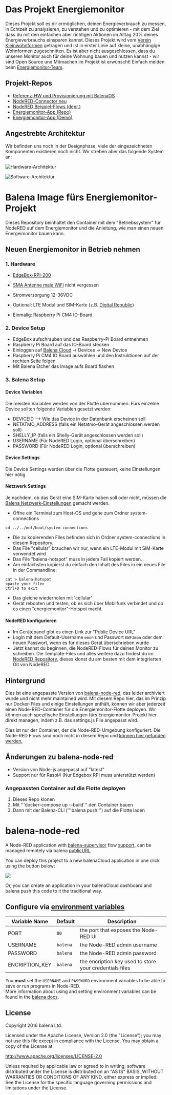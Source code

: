 # Das Projekt Energiemonitor
Dieses Projekt soll es dir ermöglichen, deinen Energieverbrauch zu messen, in Echtzeit zu analysieren, zu verstehen und zu optimieren - mit dem Ziel dass du mit den einfachen aber richtigen Aktionen im Alltag 20% deines Energieverbrauchs einsparen kannst. Dieses Projekt wird vom [Verein Kleinwohnformen](https://kleinwohnformen.ch) getragen und ist in erster Linie auf kleine, unabhängige Wohnformen zugeschnitten. Es ist aber nicht ausgeschlossen, dass du unseren Monitor auch für deine Wohnung bauen und nutzen kannst - wir sind Open Source und Mitmachen im Projekt ist erwünscht! Einfach melden beim [Energiemonitor-Team](mailto:energiemonitor@kleinwohnformen.ch).

## Projekt-Repos
- [Referenz-HW und Provisionierung mit BalenaOS](https://github.com/Verein-Kleinwohnformen/energiemonitor-balena-nodered)
- [NodeRED-Connector neu](https://github.com/Verein-Kleinwohnformen/kwf-energiemonitor-db)
- [NodeRED Beispiel-Flows (depr.)](https://github.com/Verein-Kleinwohnformen/energiemonitor-nodered-flows)
- [Energiemonitor-App (Repo)](https://github.com/Verein-Kleinwohnformen/energiemonitor-app)
- [Energiemonitor-App (Demo)](https://energiemonitor-kwf.web.app/)

## Angestrebte Architektur
Wir befinden uns noch in der Designphase, viele der eingezeichneten Komponenten existieren noch nicht. Wir streben aber das folgende System an:

![Hardware-Architektur](img/arch1.png)

![Software-Architektur](img/arch2.png)

# Balena Image fürs Energiemonitor-Projekt

Dieses Repository beinhaltet den Container mit dem "Betriebssystem" für NodeRED auf dem Energiemonitor und die Anleitung, wie man einen neuen Energeimonitor bauen kann.

## Neuen Energiemonitor in Betrieb nehmen

### 1. Hardware
- [EdgeBox-RPI-200](https://www.mouser.ch/ProductDetail/713-102110772)
- [SMA Antenne male WiFi](https://www.mouser.ch/ProductDetail/277-YE0032AA) nicht vergessen
- Stromversorgung 12-36VDC
- Optional: LTE Modul und SIM-Karte (z.B. [Digital Republic](https://digitalrepublic.ch/de/))

- Einmalig: Raspberry Pi CM4 IO-Board

### 2. Device Setup
- EdgeBox aufschrauben und das Raspberry-Pi Board entnehmen
- Raspberry Pi Board auf das IO-Board stecken
- Einloggen auf [Balena Cloud](https://dashboard.balena-cloud.com/) -> Devices -> New Device
- Raspberry Pi CM4 IO Board auswählen und den Instruktionen auf der rechten Seite folgen
- Mit Balena Etcher das Image aufs Board flashen

### 3. Balena Setup

#### Device Variablen
Die meisten Variablen werden von der Flotte übernommen. Fürs einzelne Device sollten folgende Variablen gesetzt werden:
- DEVICEID --> Wie das Device in der Datenbank erscheinen soll
- NETATMO_ADDRESS (falls ein Netatmo-Gerät angeschlossen werden soll)
- SHELLY_IP (falls ein Shelly-Gerät angeschlossen werden soll)
- USERNAME (Für NodeRED Login, optional überschreiben)
- PASSWORD (Für NodeRED Login, optional überschreiben)

#### Device Settings
Die Device Settings werden über die Flotte gesteuert, keine Einstellungen hier nötig

#### Netzwerk Settings
Je nachdem, ob das Gerät eine SIM-Karte haben soll oder nicht, müssen die [Balena Netzwerk-Einstellungen](https://docs.balena.io/reference/OS/network/) gemacht werden.
- Öffne ein Terminal zum Host-OS und gehe zum Ordner system-connections
```
cd ../../mnt/boot/system-connections
```
- Die zu kopierenden Files befinden sich in Ordner system-connections in diesem Repository.
- Das File "cellular" brauchen wir nur, wenn ein LTE-Modul mit SIM-Karte verwendet wird
- Das File "balena-hotspot" muss in jedem Fall kopiert werden.
- Am einfachsten kopierst du einfach den Inhalt des Files in ein neues File in der Commandline:
```
cat > balena-hotspot
<paste your file>
Ctrl+D to exit
```
- Das gleiche wiederholen mit 'cellular'
- Gerät rebooten und testen, ob es sich über Mobilfunk verbindet und ob es einen "energiemonitor"-Hotspot macht.

#### NodeRED konfigurieren
- Im Gerätepanel gibt es einen Link zur "Public Device URL"
- Login mit dem Default-Username `emon` und Passwort `KWF3mon` oder dem neuen Passwort, wenn es für dieses Gerät überschrieben wurde
- Jetzt kannst du beginnen, die NodeRED-Flows für deinen Monitor zu schreiben. Die Template-Files und alles weitere dazu findest du im [NodeRED Repository](https://github.com/Verein-Kleinwohnformen/energiemonitor-nodered-flows), dieses klonst du am besten mit dem integrierten Git von NodeRED.


## Hintergrund

Dies ist eine angepasste Version von [balena-node-red](https://github.com/balena-labs-projects/balena-node-red), das leider archiviert wurde und nicht mehr maintained wird. Mit diesem Repo hier, das im Prinzip nur Docker-Files und einige Einstellungen enthält, können wir aber jederzeit einen Node-RED-Container für die Energiemonitor-Flotte deployen. Wir können auch spezifische Einstellungen fürs Energiemonitor-Projekt hier direkt managen, indem z.B. das settings.js File angepasst wird.

Dies ist nur der Container, der die Node-RED-Umgebung konfiguriert. Die Node-RED Flows sind noch nicht in diesem Repo und [können hier gefunden werden.](https://github.com/Verein-Kleinwohnformen/nodeRed)

## Änderungen zu balena-node-red
- Version von Node-js angepasst auf "latest"
- Support nur für Raspi4 (Nur Edgebox RPI muss unterstützt werden)

### Angepassten Container auf die Flotte deployen
1. Dieses Repo klonen
2. Mit '''docker-compose up --build''' den Container bauen
3. Dann mit der Balena-CLi ('''balena push''') auf die Flotte laden

# balena-node-red

A Node-RED application with [balena-supervisor](https://balena.io/docs/reference/supervisor/supervisor-api/) flow [support](https://github.com/balena-io-projects/node-red-contrib-balena), can be managed remotely via balena [publicURL](https://balena.io/docs/learn/manage/actions/#enable-public-device-url)

You can deploy this project to a new balenaCloud application in one click using the button below:

[![](https://balena.io/deploy.svg)](https://dashboard.balena-cloud.com/deploy?repoUrl=https://github.com/balenalabs/balena-node-red)

Or, you can create an application in your balenaCloud dashboard and balena push this code to it the traditional way.

## Configure via [environment variables](https://balena.io/docs/learn/manage/serv-vars/)

| Variable Name  | Default  | Description                                             |
| -------------- | -------- | ------------------------------------------------------- |
| PORT           | `80`     | the port that exposes the Node-RED UI                   |
| USERNAME       | `balena` | the Node-RED admin username                             |
| PASSWORD       | `balena` | the Node-RED admin password                             |
| ENCRIPTION_KEY | `balena` | the encription key used to store your credentials files |

You **must** set the `USERNAME` and `PASSWORD` environment variables to be able to save or run programs in Node-RED.  
More information about using and setting environment variables can be found in
the [balena docs](https://balena.io/docs/learn/manage/serv-vars/).

## License

Copyright 2016 balena Ltd.

Licensed under the Apache License, Version 2.0 (the "License"); you may not use this file except in compliance with the License. You may obtain a copy of the License at

<http://www.apache.org/licenses/LICENSE-2.0>

Unless required by applicable law or agreed to in writing, software distributed under the License is distributed on an "AS IS" BASIS, WITHOUT WARRANTIES OR CONDITIONS OF ANY KIND, either express or implied. See the License for the specific language governing permissions and limitations under the License.
